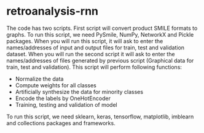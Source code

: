 # retroanalysis-rnn
The code has two scripts. 
First script will convert product SMILE formats to graphs. To run this script, we need PySmile, NumPy, NetworkX and Pickle packages. When you will run this script, it will ask to enter the names/addresses of input and output files for train, test and validation dataset. 
When you will run the second script it will ask to enter the names/addresses of files generated by previous script (Graphical data for train, test and validation). This script will perform following functions:
- Normalize the data
- Compute weights for all classes
- Artificially synthesize the data for minority classes
- Encode the labels by OneHotEncoder
- Training, testing and validation of model

To run this script, we need sklearn, keras, tensorflow, matplotlib, imblearn and collections packages and frameworks.
